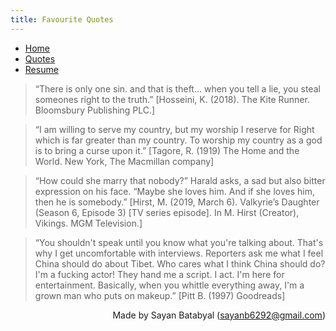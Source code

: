 ```yaml
---
title: Favourite Quotes
---
```


<!-- In order to convert this markdown file to HTML file:
     pandoc -s resume.md -c ..\style.css -o resume.html
-->

<ul class="nav">
    <li class="nav"><a href="./index.html">Home</a></li>
	<li class="nav"><a class="active" href="./quotes.html">Quotes</a></li>
    <li class="nav"><a href="./resume.html">Resume</a></li>
</ul>

> “There is only one sin. and that is theft... when you tell a lie, you steal someones right to the truth.” [Hosseini, K. (2018). The Kite Runner. Bloomsbury Publishing PLC.]

> “I am willing to serve my country, but my worship I reserve for Right which is far greater than my country. To worship my country as a god is to bring a curse upon it.” [Tagore, R. (1919) The Home and the World. New York, The Macmillan company]

>  “How could she marry that nobody?” Harald asks, a sad but also bitter expression on his face. “Maybe she loves him. And if she loves him, then he is somebody.” [Hirst, M. (2019, March 6). Valkyrie’s Daughter (Season 6, Episode 3) [TV series episode]. In M. Hirst (Creator), Vikings. MGM Television.]

> “You shouldn't speak until you know what you're talking about. That's why I get uncomfortable with interviews. Reporters ask me what I feel China should do about Tibet. Who cares what I think China should do? I'm a fucking actor! They hand me a script. I act. I'm here for entertainment. Basically, when you whittle everything away, I'm a grown man who puts on makeup.” [Pitt B. (1997) Goodreads]

<footer>
    <!-- <span style = 'float: left'> <a href = 'resume.pdf'>Download as pdf</a></span> -->
    <span style = 'float: right'>Made by Sayan Batabyal (<a href='mailto:sayanb6292@gmail.com'>sayanb6292@gmail.com</a>)</span>
</footer>